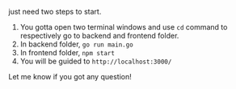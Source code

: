 just need two steps to start.
1. You gotta open two terminal windows and use `cd` command to respectively go to backend and frontend folder.
2. In backend folder, `go run main.go`
3. In frontend folder, `npm start`
4. You will be guided to `http://localhost:3000/`

Let me know if you got any question!